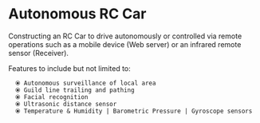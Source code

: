 # Autonomous RC Car

Constructing an RC Car to drive autonomously or controlled via remote operations such as a mobile device (Web server) or an infrared remote sensor (Receiver).

Features to include but not limited to:

      ⦿ Autonomous surveillance of local area
      ⦿ Guild line trailing and pathing
      ⦿ Facial recognition
      ⦿ Ultrasonic distance sensor
      ⦿ Temperature & Humidity | Barometric Pressure | Gyroscope sensors
